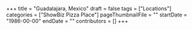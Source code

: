 +++
title = "Guadalajara, Mexico"
draft = false
tags = ["Locations"]
categories = ["ShowBiz Pizza Place"]
pageThumbnailFile = ""
startDate = "1986-00-00"
endDate = ""
contributors = []
+++
